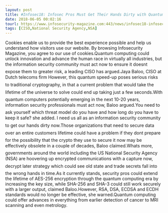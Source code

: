 ```yaml
---
layout: post
title: #Infosec18: Infosec Pros Must Get Their Hands Dirty with Quantum Computing
date: 2018-06-05 00:02:16
tourl: https://www.infosecurity-magazine.com:443/news/infosec18-infosec-pros-must/
tags: [CISO,National Security Agency,NSA]
---
```

Cookies enable us to provide the best experience possible and help us understand how visitors use our website. By browsing Infosecurity Magazine, you agree to our use of cookies.Quantum computing could unlock innovation and advance the human race in virtually all industries, but the information security community must act now to ensure it doesnt expose them to greater risk, a leading CISO has argued.Jaya Baloo, CISO at Dutch telecoms firm However, this quantum speed-up poses serious risks to traditional cryptography, in that a current problem that would take the lifetime of the universe to solve could end up taking just a few seconds.With quantum computers potentially emerging in the next 10-20 years, information security professionals must act now, Baloo argued.You need to ask yourself which threat model do you have and how long do you have to keep it safe? she added. I need us all as an information security community to get our hands dirty now.Those organizations that need to secure data over an entire customers lifetime could have a problem if they dont prepare for the possibility that the crypto they use to secure it now may be effectively obsolete in a couple of decades, Baloo claimed.Whats more, governments around the world including the US National Security Agency (NSA) are hoovering up encrypted communications with a capture now, decrypt later strategy which could see old state and trade secrets fall into the wrong hands in time.As it currently stands, security pros could extend the lifetime of AES-256 encryption through the quantum computing era by increasing the key size, while SHA-256 and SHA-3 could still work securely with a larger output, claimed Baloo.However, RSA, DSA, ECDSA and ECDH standards would no longer be effective, she warned.Quantum computing could offer advances in everything from earlier detection of cancer to MRI scanning and even metrology.